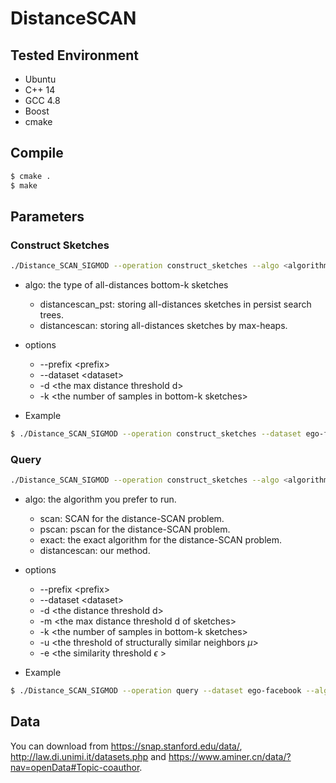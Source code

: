 # DistanceSCAN

## Tested Environment
- Ubuntu
- C++ 14
- GCC 4.8
- Boost
- cmake

## Compile
```sh
$ cmake .
$ make
```

## Parameters
### Construct Sketches

```sh
./Distance_SCAN_SIGMOD --operation construct_sketches --algo <algorithm> [options]
```

- algo: the type of all-distances bottom-k sketches
    - distancescan_pst: storing all-distances sketches in persist search trees.
    - distancescan: storing all-distances sketches by max-heaps.
- options
    - --prefix \<prefix\>
    - --dataset \<dataset\>
    - -d \<the max distance threshold d\>
    - -k \<the number of samples in bottom-k sketches\>

- Example

```sh
$ ./Distance_SCAN_SIGMOD --operation construct_sketches --dataset ego-facebook --algo distancescan -k 16 -d 0.4 
```

### Query
```sh
./Distance_SCAN_SIGMOD --operation construct_sketches --algo <algorithm> [options]
```


- algo: the algorithm you prefer to run.
    - scan: SCAN for the distance-SCAN problem.
    - pscan: pscan for the distance-SCAN problem.
    - exact: the exact algorithm for the distance-SCAN problem.
    - distancescan: our method.
- options
    - --prefix \<prefix\>
    - --dataset \<dataset\>
    - -d \<the distance threshold d\>
    - -m \<the max distance threshold d of sketches\>
    - -k \<the number of samples in bottom-k sketches\>
    - -u \<the threshold of structurally similar neighbors $\mu$\>
    - -e \<the similarity threshold $\epsilon$ \>

- Example

```sh
$ ./Distance_SCAN_SIGMOD --operation query --dataset ego-facebook --algo distancescan -k 16 -u 5 -e 0.2 -d 0.3 -m 0.4 
```

## Data
You can download from https://snap.stanford.edu/data/,  http://law.di.unimi.it/datasets.php and https://www.aminer.cn/data/?nav=openData#Topic-coauthor.





